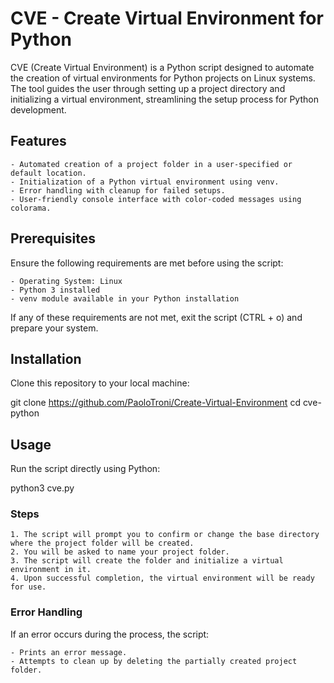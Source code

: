 # CVE - Create Virtual Environment for Python

CVE (Create Virtual Environment) is a Python script designed to automate the creation of virtual environments for Python projects on Linux systems. The tool guides the user through setting up a project directory and initializing a virtual environment, streamlining the setup process for Python development.

## Features

    - Automated creation of a project folder in a user-specified or default location.
    - Initialization of a Python virtual environment using venv.
    - Error handling with cleanup for failed setups.
    - User-friendly console interface with color-coded messages using colorama.

## Prerequisites

Ensure the following requirements are met before using the script:

    - Operating System: Linux
    - Python 3 installed
    - venv module available in your Python installation

If any of these requirements are not met, exit the script (CTRL + o) and prepare your system.

## Installation

Clone this repository to your local machine:

git clone https://github.com/PaoloTroni/Create-Virtual-Environment
cd cve-python

## Usage

Run the script directly using Python:

python3 cve.py

### Steps

    1. The script will prompt you to confirm or change the base directory where the project folder will be created.
    2. You will be asked to name your project folder.
    3. The script will create the folder and initialize a virtual environment in it.
    4. Upon successful completion, the virtual environment will be ready for use.

### Error Handling

If an error occurs during the process, the script:

    - Prints an error message.
    - Attempts to clean up by deleting the partially created project folder.
